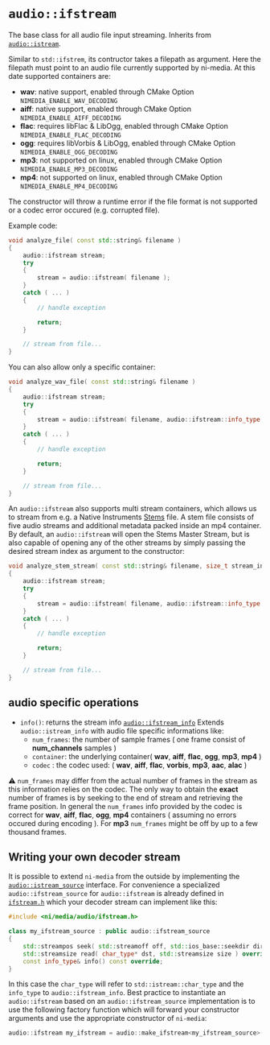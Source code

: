 # `audio::ifstream`

The base class for all audio file input streaming. Inherits from [`audio::istream`](istream.md).

Similar to `std::ifstrem`, its contructor takes a filepath as argument. Here the filepath must point to an audio file currently supported by ni-media. At this date supported containers are:
 - **wav**: native support, enabled through CMake Option `NIMEDIA_ENABLE_WAV_DECODING`
 - **aiff**: native support, enabled through CMake Option `NIMEDIA_ENABLE_AIFF_DECODING`
 - **flac**: requires libFlac & LibOgg, enabled through CMake Option `NIMEDIA_ENABLE_FLAC_DECODING`
 - **ogg**: requires libVorbis & LibOgg, enabled through CMake Option `NIMEDIA_ENABLE_OGG_DECODING`
 - **mp3**: not supported on linux, enabled through CMake Option `NIMEDIA_ENABLE_MP3_DECODING`
 - **mp4**: not supported on linux, enabled through CMake Option `NIMEDIA_ENABLE_MP4_DECODING`

The constructor will throw a runtime error if the file format is not supported or a codec error occured (e.g. corrupted file).

Example code:

```cpp
void analyze_file( const std::string& filename )
{
    audio::ifstream stream;
    try
    {
        stream = audio::ifstream( filename );
    }
    catch ( ... )
    {
        // handle exception

        return;
    }

    // stream from file...
}
```

You can also allow only a specific container:

```cpp
void analyze_wav_file( const std::string& filename )
{
    audio::ifstream stream;
    try
    {
        stream = audio::ifstream( filename, audio::ifstream::info_type::container_type::wav );
    }
    catch ( ... )
    {
        // handle exception

        return;
    }

    // stream from file...
}
```

An `audio::ifstream` also supports multi stream containers, which allows us to stream from e.g. a Native Instruments [Stems](https://www.native-instruments.com/en/specials/stems/) file. A stem file consists of five audio streams and additional metadata packed inside an mp4 container.
By default, an `audio::ifstream` will open the Stems Master Stream, but is also capable of opening any of the other streams by simply passing the desired stream index as argument to the constructor:

```cpp
void analyze_stem_stream( const std::string& filename, size_t stream_index )
{
    audio::ifstream stream;
    try
    {
        stream = audio::ifstream( filename, audio::ifstream::info_type::container_type::mp4, stream_index );
    }
    catch ( ... )
    {
        // handle exception

        return;
    }

    // stream from file...
}
```

## audio specific operations

- `info()`: returns the stream info [`audio::ifstream_info`](../inc/ni/media/audio/ifstream_info.h)
  Extends `audio::istream_info` with audio file specific informations like:
     + `num_frames`: the number of sample frames ( one frame consist of **num_channels** samples )
     + `container`: the underlying container( **wav**, **aiff**, **flac**, **ogg**, **mp3**, **mp4** )
     + `codec` : the codec used: (  **wav**, **aiff**, **flac**, **vorbis**, **mp3**, **aac**, **alac** )

⚠️ `num_frames` may differ from the actual number of frames in the stream as this information relies on the codec. 
The only way to obtain the **exact** number of frames is by seeking to the end of stream and retrieving the frame position. 
In general the `num_frames` info provided by the codec is correct for **wav**, **aiff**, **flac**, **ogg**, **mp4** containers ( assuming no errors occured during encoding ). For **mp3** `num_frames` might be off by up to a few thousand frames. 


## Writing your own decoder stream

It is possible to extend `ni-media` from the outside by implementing the [`audio::istream_source`](../inc/ni/media/audio/istream_source.h) interface. For convenience a specialized `audio::ifstream_source` for `audio::ifstream` is already defined in [`ifstream.h`](../inc/ni/media/audio/ifstream.h) which your decoder stream can implement like this:

```cpp
#include <ni/media/audio/ifstream.h>

class my_ifstream_source : public audio::ifstream_source
{
    std::streampos seek( std::streamoff off, std::ios_base::seekdir dir ) override;
    std::streamsize read( char_type* dst, std::streamsize size ) override;
    const info_type& info() const override;
}
```

In this case the `char_type` will refer to `std::istream::char_type` and the `info_type` to `audio::ifstream_info`.
Best practice to instantiate an `audio::ifstream` based on an `audio::ifstream_source` implementation is to use the following factory function which will forward your constructor arguments and use the appropriate constructor of `ni-media`:

```cpp
audio::ifstream my_ifstream = audio::make_ifstream<my_ifstream_source>( ... );
```
